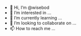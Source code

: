 - 👋 Hi, I’m @wisebod
- 👀 I’m interested in ...
- 🌱 I’m currently learning ...
- 💞️ I’m looking to collaborate on ...
- 📫 How to reach me ...

<!---
wisebod/wisebod is a ✨ special ✨ repository because its `README.md` (this file) appears on your GitHub profile.
You can click the Preview link to take a look at your changes.
--->
